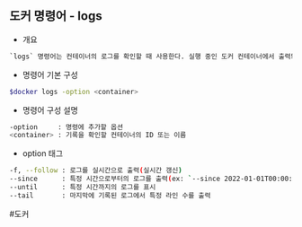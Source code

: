 ## 도커 명령어 - logs

- 개요
```txt
`logs` 명령어는 컨테이너의 로그를 확인할 때 사용한다. 실행 중인 도커 컨테이너에서 출력되는 로그 메세지를 표시하고, 컨테이너의 동작을 모니터링하거나 디버깅하는 데 도움이 된다.
```

- 명령어 기본 구성
```bash
$docker logs -option <container>
```

- 명령어 구성 설명
```bash
-option     : 명령에 추가할 옵션
<container> : 기록을 확인할 컨테이너의 ID 또는 이름
```

- option 태그
```bash
-f, --follow : 로그를 실시간으로 출력(실시간 갱신)
--since      : 특정 시간으로부터의 로그를 출력(ex: `--since 2022-01-01T00:00:00`)
--until      : 특정 시간까지의 로그를 표시
--tail       : 마지막에 기록된 로그에서 특정 라인 수를 출력
```

#도커